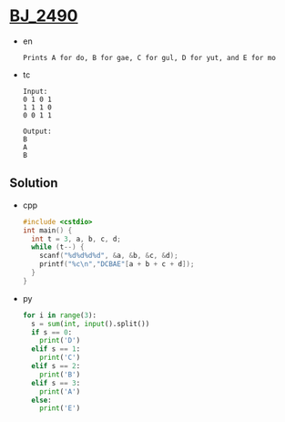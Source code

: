 # [BJ_2490](https://acmicpc.net/problem/2490)

* en

  ```en
  Prints A for do, B for gae, C for gul, D for yut, and E for mo
  ```

* tc

  ```tc
  Input:
  0 1 0 1
  1 1 1 0
  0 0 1 1

  Output:
  B
  A
  B
  ```

## Solution

* cpp

  ```cpp
  #include <cstdio>
  int main() {
    int t = 3, a, b, c, d;
    while (t--) {
      scanf("%d%d%d%d", &a, &b, &c, &d);
      printf("%c\n","DCBAE"[a + b + c + d]);
    }
  }
  ```

* py

  ```py
  for i in range(3):
    s = sum(int, input().split())
    if s == 0:
      print('D')
    elif s == 1:
      print('C')
    elif s == 2:
      print('B')
    elif s == 3:
      print('A')
    else:
      print('E')
  ```
